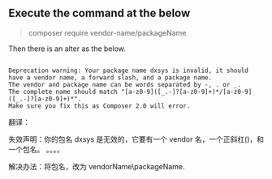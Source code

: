 ## Execute the command at the below

> composer require vendor-name/packageName

Then there is an alter as the below.

```

Deprecation warning: Your package name dxsys is invalid, it should have a vendor name, a forward slash, and a package name. 
The vendor and package name can be words separated by -, . or _. 
The complete name should match "[a-z0-9]([_.-]?[a-z0-9]+)*/[a-z0-9]([_.-]?[a-z0-9]+)*". 
Make sure you fix this as Composer 2.0 will error.

```

翻译：

失效声明：你的包名 dxsys 是无效的，它要有一个 vendor 名，一个正斜杠(\)，和一个包名。
。。。。

解决办法：将包名，改为 vendorName\packageName.
